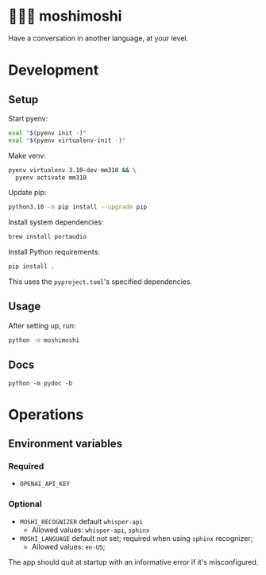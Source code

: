 # 🧑💬🤖 moshimoshi
Have a conversation in another language, at your level.

# Development

## Setup

Start pyenv:
```sh
eval "$(pyenv init -)"
eval "$(pyenv virtualenv-init -)"
```

Make venv:
```sh
pyenv virtualenv 3.10-dev mm310 && \
  pyenv activate mm310
```

Update pip:
```sh
python3.10 -m pip install --upgrade pip
```

Install system dependencies:
```sh
brew install portaudio
```

Install Python requirements:
```sh
pip install .
```
This uses the `pyproject.toml`'s specified dependencies.

## Usage
After setting up, run:
```sh
python -m moshimoshi
```

## Docs
```
python -m pydoc -b
```

# Operations

## Environment variables

### Required

- `OPENAI_API_KEY`

### Optional

- `MOSHI_RECOGNIZER` default `whisper-api`
  - Allowed values: `whisper-api`, `sphinx`
- `MOSHI_LANGUAGE` default not set; required when using `sphinx` recognizer;
  - Allowed values: `en-US`;

The app should quit at startup with an informative error if it's misconfigured.
